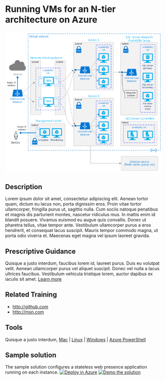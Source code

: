 # Running VMs for an N-tier architecture on Azure

 ![diagram](../images/nTierVM.png)

## Description
Lorem ipsum dolor sit amet, consectetur adipiscing elit. Aenean tortor quam, dictum eu lacus non, porta dignissim eros. Proin vitae tortor ullamcorper, fringilla purus ut, sagittis nulla. Cum sociis natoque penatibus et magnis dis parturient montes, nascetur ridiculus mus. In mattis enim id blandit posuere. Vivamus euismod eu augue quis convallis. Donec ut pharetra tellus, vitae tempor ante. Vestibulum ullamcorper purus a eros hendrerit, et consequat lacus suscipit. Mauris tempor commodo magna, ut porta odio viverra et. Maecenas eget magna vel ipsum laoreet gravida.

## Prescriptive Guidance
Quisque a justo interdum, faucibus lorem id, laoreet purus. Duis eu volutpat velit. Aenean ullamcorper purus vel aliquet suscipit. Donec vel nulla a lacus ultrices faucibus. Vestibulum vehicula tristique lorem, auctor dapibus ex iaculis sit amet.
[Learn more](http://github.com)

## Related Training
* http://github.com
* http://msn.com

## Tools
Quisque a justo interdum,
[Mac](http://github.com) | [Linux](http://github.com) | [Windows](http://github.com) | [Azure PowerShell](http://github.com)

## Sample solution
The sample solution configures a stateless web presence application running on each instance.
[![Deploy in Azure](../images/.png)](http://github.com)
[![Demo the solution](../images/.png)](http://github.com)
